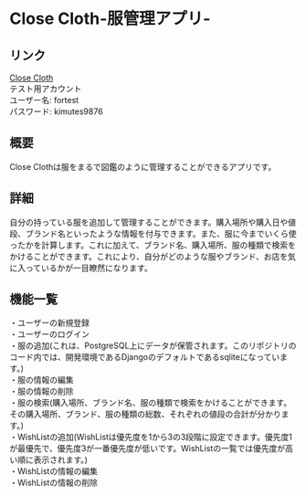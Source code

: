 # Close Cloth-服管理アプリ-
## リンク
[Close Cloth](http://13.231.147.58/clothes/)  
テスト用アカウント  
ユーザー名: fortest  
パスワード: kimutes9876　　
## 概要
Close Clothは服をまるで図鑑のように管理することができるアプリです。
## 詳細
自分の持っている服を追加して管理することができます。購入場所や購入日や値段、ブランド名といったような情報を付与できます。また、服に今までいくら使ったかを計算します。これに加えて、ブランド名、購入場所、服の種類で検索をかけることができます。これにより、自分がどのような服やブランド、お店を気に入っているかが一目瞭然になります。
## 機能一覧
・ユーザーの新規登録  
・ユーザーのログイン  
・服の追加(これは、PostgreSQL上にデータが保管されます。このリポジトリのコード内では、開発環境であるDjangoのデフォルトであるsqliteになっています。)    
・服の情報の編集  
・服の情報の削除  
・服の検索(購入場所、ブランド名、服の種類で検索をかけることができます。その購入場所、ブランド、服の種類の総数、それぞれの値段の合計が分かります。)  
・WishListの追加(WishListは優先度を1から3の3段階に設定できます。優先度1が最優先で、優先度3が一番優先度が低いです。WishListの一覧では優先度が高い順に表示されます。)  
・WishListの情報の編集  
・WishListの情報の削除  
